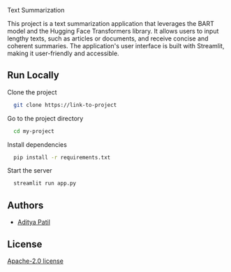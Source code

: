 Text Summarization

This project is a text summarization application that leverages the BART model and the Hugging Face Transformers library. It allows users to input lengthy texts, such as articles or documents, and receive concise and coherent summaries. The application's user interface is built with Streamlit, making it user-friendly and accessible.





## Run Locally

Clone the project

```bash
  git clone https://link-to-project
```

Go to the project directory

```bash
  cd my-project
```

Install dependencies

```bash
  pip install -r requirements.txt
```

Start the server

```bash
  streamlit run app.py
```


## Authors

- [Aditya Patil](https://www.github.com/aditya-patil-00)


## License

[Apache-2.0 license](https://choosealicense.com/licenses/mit/)


